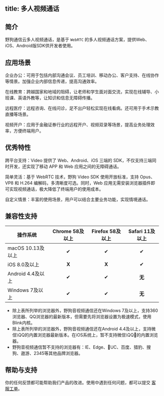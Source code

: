 title: 多人视频通话
---



## 简介

野狗通信云多人视频通话，是基于 `WebRTC` 的多人视频通话方案，提供Web、iOS、Android版SDK供开发者使用。

## 应用场景

企业办公：可用于包括内部沟通会议、员工培训、移动办公、客户支持、在线协作等情景。加强企业内部信息传递，提高沟通效率。

在线教育：跨越国家和地域的阻碍，让老师和学生面对面交流，实现在线辅导、小班课、英语外教等，让知识和信息无障碍传播。

远程医疗：远程咨询、在线问诊，足不出户轻松实现在线看病。还可用于手术示教直播等场景。

视频开户：应用于金融证券行业的远程开户、视频双录等场景，提高业务处理效率，方便终端用户。

## 优秀特性

跨平台支持：Video 提供了 Web、Android、iOS 三端的 SDK，不仅支持三端同时开发，还实现了移动 APP 和 Web 应用之间的无障碍通话。

简单灵活：基于 WebRTC 技术，野狗 Video SDK 使用开放标准，支持 Opus、 VP8 和 H.264 编解码，多清晰度可选。同时，Web 应用无需安装浏览器插件即可实现视频通话，极大降低了终端用户的使用成本。

自定义情景：丰富的使用场景，用户可以结合主要业务功能，实现情境通话。


## 兼容性支持

| 操作系统       |Chrome 58及以上|Firefox 58及以上|Safari 11及以上| 
| ------------- | :--------------: | :------------: | :------------: |
| macOS 10.13及以上  |✔|✔|✔|
| iOS 8.0及以上      |**X**|**X**|✔|
| Android 4.4及以上  |✔|✔|**无**|
| Windows 7及以上    |✔|✔|**无**|

- 除上表所列举的浏览器外，野狗音视频通信还在Windows 7及以上，支持360浏览器、QQ浏览器的最新版本，但需要先将浏览器设置为极速模式，使用Blink内核。
- 除上表所列举的浏览器外，野狗音视频通信还在Android 4.4及以上，支持微信\QQ的内置浏览器最新版本。在iOS系统上，暂不支持微信\QQ的内置浏览器。
- 野狗音视频通信暂不支持的浏览器有：IE、Edge、UC、百度、猎豹、搜狗、遨游、2345等其他品牌浏览器。


## 帮助与支持

你的任何反馈都可能帮助我们产品的改进。使用中遇到任何问题，都可以提交 [客服工单](https://wilddog.kf5.com/user/login/?_ga=1.87552923.207002905.1448960317)。
